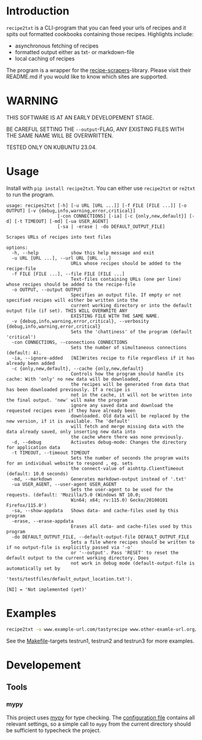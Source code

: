 # Introduction

`recipe2txt` is a CLI-program that you can feed your urls of recipes and it spits out formatted cookbooks containing those recipes. Highlights include:

* asynchronous fetching of recipes
* formatted output either as txt- or markdown-file
* local caching of recipes

The program is a wrapper for the [recipe-scrapers](https://github.com/hhursev/recipe-scrapers)-library. Please visit their README.md if you would like to know which sites are supported.

# WARNING

THIS SOFTWARE IS AT AN EARLY DEVELOPEMENT STAGE.

BE CAREFUL SETTING THE `--output`-FLAG, ANY EXISTING FILES WITH THE SAME NAME WILL BE OVERWRITTEN.

TESTED ONLY ON KUBUNTU 23.04.

# Usage

Install with `pip install recipe2txt`. You can either use `recipe2txt` or `re2txt` to run the program.

```
usage: recipes2txt [-h] [-u URL [URL ...]] [-f FILE [FILE ...]] [-o OUTPUT] [-v {debug,info,warning,error,critical}]
                   [-con CONNECTIONS] [-ia] [-c {only,new,default}] [-d] [-t TIMEOUT] [-md] [-ua USER_AGENT]
                   [-sa | -erase | -do DEFAULT_OUTPUT_FILE]

Scrapes URLs of recipes into text files

options:
  -h, --help            show this help message and exit
  -u URL [URL ...], --url URL [URL ...]
                        URLs whose recipes should be added to the recipe-file
  -f FILE [FILE ...], --file FILE [FILE ...]
                        Text-files containing URLs (one per line) whose recipes should be added to the recipe-file
  -o OUTPUT, --output OUTPUT
                        Specifies an output file. If empty or not specified recipes will either be written into the
                        current working directory or into the default output file (if set). THIS WILL OVERWRITE ANY
                        EXISTING FILE WITH THE SAME NAME.
  -v {debug,info,warning,error,critical}, --verbosity {debug,info,warning,error,critical}
                        Sets the 'chattiness' of the program (default 'critical')
  -con CONNECTIONS, --connections CONNECTIONS
                        Sets the number of simultaneous connections (default: 4).
  -ia, --ignore-added   [NI]Writes recipe to file regardless if it has already been added
  -c {only,new,default}, --cache {only,new,default}
                        Controls how the program should handle its cache: With 'only' no new data will be downloaded,
                        the recipes will be generated from data that has been downloaded previously. If a recipe is
                        not in the cache, it will not be written into the final output. 'new' will make the program
                        ignore any saved data and download the requested recipes even if they have already been
                        downloaded. Old data will be replaced by the new version, if it is available. The 'default'
                        will fetch and merge missing data with the data already saved, only inserting new data into
                        the cache where there was none previously.
  -d, --debug           Activates debug-mode: Changes the directory for application data
  -t TIMEOUT, --timeout TIMEOUT
                        Sets the number of seconds the program waits for an individual website to respond , eg. sets
                        the connect-value of aiohttp.ClientTimeout (default: 10.0 seconds)
  -md, --markdown       Generates markdown-output instead of '.txt'
  -ua USER_AGENT, --user-agent USER_AGENT
                        Sets the user-agent to be used for the requests. (default: 'Mozilla/5.0 (Windows NT 10.0;
                        Win64; x64; rv:115.0) Gecko/20100101 Firefox/115.0')
  -sa, --show-appdata   Shows data- and cache-files used by this program
  -erase, --erase-appdata
                        Erases all data- and cache-files used by this program
  -do DEFAULT_OUTPUT_FILE, --default-output-file DEFAULT_OUTPUT_FILE
                        Sets a file where recipes should be written to if no output-file is explicitly passed via '-o'
                        or '--output'. Pass 'RESET' to reset the default output to the current working directory. Does
                        not work in debug mode (default-output-file is automatically set by
                        'tests/testfiles/default_output_location.txt').

[NI] = 'Not implemented (yet)'
```

# Examples

```bash
recipe2txt -u www.example-url.com/tastyrecipe www.other-examle-url.org/deliciousmeal -o ~/Documents/great-recipes.txt
```
See the [Makefile](Makefile)-targets testrun1, testrun2 and testrun3 for more examples.

# Developement

## Tools

### mypy

This project uses [mypy](https://github.com/python/mypy) for type checking. The [configuration file](pyproject.toml) contains all relevant settings, so a simple call to `mypy` from the current directory should be sufficient to typecheck the project.
